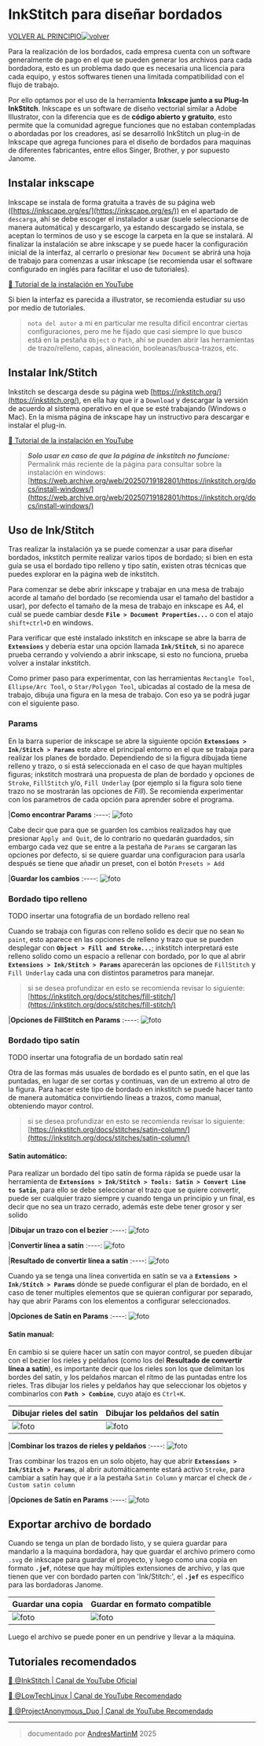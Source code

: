 # InkStitch para diseñar bordados

[VOLVER AL PRINCIPIO](/../..)[![volver](https://web.archive.org/web/20090723231316/http://www.geocities.com/empordanacio/back.gif)](/../..)

Para la realización de los bordados, cada empresa cuenta con un software generalmente de pago en el que se pueden generar los archivos para cada bordadora, esto es un problema dado que es necesaria una licencia para cada equipo, y estos softwares tienen una limitada compatibilidad con el flujo de trabajo.

Por ello optamos por el uso de la herramienta **Inkscape junto a su Plug-In InkStitch**. Inkscape es un software de diseño vectorial similar a Adobe Illustrator, con la diferencia que es de **código abierto y gratuito**, esto permite que la comunidad agregue funciones que no estaban contempladas o abordadas por los creadores, así se desarrolló InkStitch un plug-in de Inkscape que agrega funciones para el diseño de bordados para maquinas de diferentes fabricantes, entre ellos Singer, Brother, y por supuesto Janome.

## Instalar inkscape

Inkscape se instala de forma gratuita a través de su página web ([https://inkscape.org/es/](https://inkscape.org/es/)) en el apartado de `descarga`, ahí se debe escoger el instalador a usar (suele seleccionarse de manera automática) y descargarlo, ya estando descargado se instala, se aceptan lo terminos de uso y se escoge la carpeta en la que se instalará.
Al finalizar la instalación se abre inkscape y se puede hacer la configuración inicial de la interfaz, al cerrarlo o presionar `New Document` se abrirá una hoja de trabajo para comenzas a usar inkscape (se recomienda usar el software configurado en inglés para facilitar el uso de tutoriales).

 [🔗 Tutorial de la instalación en YouTube](https://www.youtube.com/watch?v=qUHQng7XKlg)

Si bien la interfaz es parecida a illustrator, se recomienda estudiar su uso por medio de tutoriales.

> `nota del autor` a mi en particular me resulta difícil encontrar ciertas configuraciones, pero me he fijado que casi siempre lo que busco está en la pestaña `Object` o `Path`, ahí se pueden abrir las herramientas de trazo/relleno, capas, alineación, booleanas/busca-trazos, etc.

## Instalar Ink/Stitch

Inkstitch se descarga desde su página web [https://inkstitch.org/](https://inkstitch.org/), en ella hay que ir a `Download` y descargar la versión de acuerdo al sistema operativo en el que se esté trabajando (Windows o Mac). En la misma página de inkscape hay un instructivo para descargar e instalar el plug-in.

 [🔗 Tutorial de la instalación en YouTube](https://www.youtube.com/watch?v=CkqyaNlMq_A)

> ***Solo usar en caso de que la página de inkstitch no funcione:***
Permalink más reciente de la página para consultar sobre la instalación en windows: [https://web.archive.org/web/20250719182801/https://inkstitch.org/docs/install-windows/](https://web.archive.org/web/20250719182801/https://inkstitch.org/docs/install-windows/)


## Uso de Ink/Stitch

Tras realizar la instalación ya se puede comenzar a usar para diseñar bordados, inkstitch permite realizar varios tipos de bordado; si bien en esta guía se usa el bordado tipo relleno y tipo satín, existen otras técnicas que puedes explorar en la página web de inkstitch.

Para comenzar se debe abrir inkscape y trabajar en una mesa de trabajo acorde al tamaño del bordado (se recomienda usar el tamaño del bastidor a usar), por defecto el tamaño de la mesa de trabajo en inkscape es A4, el cuál se puede cambiar desde **`File > Document Properties...`** o con el atajo `shift+ctrl+D` en windows.

Para verificar que esté instalado inkstitch en inkscape se abre la barra de **`Extensions`** y debería estar una opción llamada **`Ink/Stitch`**, si no aparece prueba cerrando y volviendo a abrir inkscape, si esto no funciona, prueba volver a instalar inkstitch.

Como primer paso para experimentar, con las herramientas `Rectangle Tool`, `Ellipse/Arc Tool`, o `Star/Polygon Tool`, ubicadas al costado de la mesa de trabajo, dibuja una figura en la mesa de trabajo. Con eso ya se podrá jugar con el siguiente paso.

### Params

En la barra superior de inkscape se abre la siguiente opción **`Extensions > Ink/Stitch > Params`** este abre el principal entorno en el que se trabaja para realizar los planes de bordado. Dependiendo de si la figura dibujada tiene relleno y trazo, o si está seleccionada en el caso de que hayan multiples figuras; inkstitch mostrará una propuesta de plan de bordado y opciones de `Stroke`, `FillStitch` y/o, `Fill Underlay` (por ejemplo si la figura solo tiene trazo no se mostrarán las opciones de *Fill*). Se recomienda experimentar con los parametros de cada opción para aprender sobre el programa.

|**Como encontrar Params**
:----:
![foto](img/params.png)

Cabe decir que para que se guarden los cambios realizados hay que presionar `Apply and Quit`, de lo contrario no quedarán guardados, sin embargo cada vez que se entre a la pestaña de `Params` se cargaran las opciones por defecto, si se quiere guardar una configuracion para usarla después se tiene que añadir un preset, con el botón `Presets > Add`

|**Guardar los cambios**
:----:
![foto](img/apply.png)

### Bordado tipo relleno

TODO insertar una fotografia de un bordado relleno real

Cuando se trabaja con figuras con relleno solido es decir que no sean `No paint`, esto aparece en las opciones de relleno y trazo que se pueden desplegar con **`Object > Fill and Stroke...`**; inkstitch interpretará este relleno solido como un espacio a rellenar con bordado, por lo que al abrir **`Extensions > Ink/Stitch > Params`** aparecerán las opciones de `FillStitch` y `Fill Underlay` cada una con distintos parametros para manejar.

> si se desea profundizar en esto se recomienda revisar lo siguiente: [https://inkstitch.org/docs/stitches/fill-stitch/](https://inkstitch.org/docs/stitches/fill-stitch/)

|**Opciones de FillStitch en Params**
:----:
![foto](img/fill.png)

### Bordado tipo satín

TODO insertar una fotografia de un bordado satin real

Otra de las formas más usuales de bordado es el punto satín, en el que las puntadas, en lugar de ser cortas y continuas, van de un extremo al otro de la figura. Para hacer este tipo de bordado en inkstitch se puede hacer tanto de manera automática convirtiendo líneas a trazos, como manual, obteniendo mayor control.

> si se desea profundizar en esto se recomienda revisar lo siguiente: [https://inkstitch.org/docs/stitches/satin-column/](https://inkstitch.org/docs/stitches/satin-column/)

#### Satín automático:

Para realizar un bordado del tipo satín de forma rápida se puede usar la herramienta de **`Extensions > Ink/Stitch > Tools: Satin > Convert Line to Satin`**, para ello se debe seleccionar el trazo que se quiere convertir, puede ser cualquier trazo siempre y cuando tenga un principio y un final, es decir que no sea un trazo cerrado, además este debe tener grosor y ser solido

|**Dibujar un trazo con el bezier**
:----:
![foto](img/bezier.png)

|**Convertir línea a satín**
:----:
![foto](img/line-satin.png)

|**Resultado de convertir línea a satín**
:----:
![foto](img/easy-satin.png)

Cuando ya se tenga una línea convertida en satín se va a **`Extensions > Ink/Stitch > Params`** dónde se puede configurar el plan de bordado, en el caso de tener multiples elementos que se quieran configurar por separado, hay que abrir Params con los elementos a configurar seleccionados.

|**Opciones de Satín en Params**
:----:
![foto](img/easy-satin-params.png)

#### Satín manual:

En cambio si se quiere hacer un satín con mayor control, se pueden dibujar con el bezier los rieles y peldaños (como los del **Resultado de convertir línea a satín**), es importante decir que los rieles son los que delimitan los bordes del satín, y los peldaños marcan el rítmo de las puntadas entre los rieles. Tras dibujar los rieles y peldaños hay que seleccionar los objetos y combinarlos  con **`Path > Combine`**, cuyo atajo es `Ctrl+K`.

|**Dibujar rieles del satín**|**Dibujar los peldaños del satín**|
---|---
|![foto](img/manual1.png)|![foto](img/manual2.png)|

|**Combinar los trazos de rieles y peldaños**
:----:
![foto](img/combinar.png)

Tras combinar los trazos en un solo objeto, hay que abrir **`Extensions > Ink/Stitch > Params`**, al abrir automáticamente estará activo `Stroke`, para cambiar a satín hay que ir a la pestaña `Satin Column` y marcar el check de `✓ Custom satin column`

|**Opciones de Satín en Params**
:----:
![foto](img/manual-params.png)

## Exportar archivo de bordado

Cuando se tenga un plan de bordado listo, y se quiera guardar para mandarlo a la maquina bordadora, hay que guardar el archivo primero como `.svg` de inkscape para guardar el proyecto, y luego como una copia en formato **`.jef`**, nótese que hay múltiples extensiones de archivo, y las que tienen que ver con bordado parten con 'Ink/Stitch:', el **`.jef`** es específico para las bordadoras Janome.

|**Guardar una copia**|**Guardar en formato compatible**|
---|---
|![foto](img/save.png)|![foto](img/jef.png)|

Luego el archivo se puede poner en un pendrive y llevar a la máquina.

## Tutoriales recomendados

[🔗 @InkStitch | Canal de YouTube Oficial](https://www.youtube.com/@InkStitch)

[🔗 @LowTechLinux | Canal de YouTube Recomendado](https://www.youtube.com/@LowTechLinux)

[🔗 @ProjectAnonymous_Duo | Canal de YouTube Recomendado](https://www.youtube.com/@ProjectAnonymous_Duo)

---
>documentado por [AndresMartinM](https://github.com/AndresMartinM) 2025
